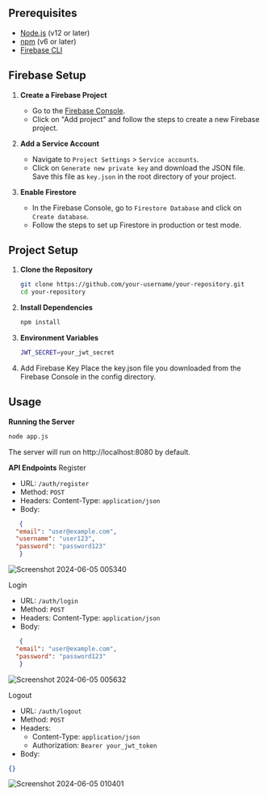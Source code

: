## Prerequisites

- [Node.js](https://nodejs.org/) (v12 or later)
- [npm](https://www.npmjs.com/get-npm) (v6 or later)
- [Firebase CLI](https://firebase.google.com/docs/cli)

## Firebase Setup

1. **Create a Firebase Project**
   - Go to the [Firebase Console](https://console.firebase.google.com/).
   - Click on "Add project" and follow the steps to create a new Firebase project.

2. **Add a Service Account**
   - Navigate to `Project Settings` > `Service accounts`.
   - Click on `Generate new private key` and download the JSON file. Save this file as `key.json` in the root directory of your project.

3. **Enable Firestore**
   - In the Firebase Console, go to `Firestore Database` and click on `Create database`.
   - Follow the steps to set up Firestore in production or test mode.

## Project Setup

1. **Clone the Repository**

   ```bash
   git clone https://github.com/your-username/your-repository.git
   cd your-repository
   ```

2. **Install Dependencies**
   ```bash
   npm install
   ```

3. **Environment Variables**
   ```bash
   JWT_SECRET=your_jwt_secret
   ```
   
4. Add Firebase Key
   Place the key.json file you downloaded from the Firebase Console in the config directory.

## Usage

**Running the Server**
```bash
node app.js
```
The server will run on http://localhost:8080 by default.

**API Endpoints**
Register
- URL: `/auth/register`
- Method: `POST`
- Headers: Content-Type: `application/json`
- Body:
```json
   {
  "email": "user@example.com",
  "username": "user123",
  "password": "password123"
   }
  ```

![Screenshot 2024-06-05 005340](https://github.com/kenanargya/SkyAfra/assets/71255346/98e331c2-0c01-4905-af4f-c4038e3ceeee)

Login
- URL: `/auth/login`
- Method: `POST`
- Headers: Content-Type: `application/json`
- Body:
```json
   {
  "email": "user@example.com",
  "password": "password123"
   }
  ```

![Screenshot 2024-06-05 005632](https://github.com/kenanargya/SkyAfra/assets/71255346/b1d7eb4f-c3af-47e3-bc48-78dcf4778daf)

Logout
- URL: `/auth/logout`
- Method: `POST`
- Headers:
   - Content-Type: `application/json`
   - Authorization: `Bearer your_jwt_token`
- Body:
```json
{}
```

![Screenshot 2024-06-05 010401](https://github.com/kenanargya/SkyAfra/assets/71255346/f647a4ac-252e-43ac-a6e3-96f66e0cfbe8)
